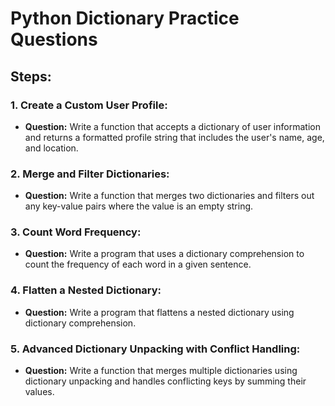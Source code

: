 # Python Dictionary Practice Questions

## Steps:

### 1. Create a Custom User Profile:
- **Question:** Write a function that accepts a dictionary of user information and returns a formatted profile string that includes the user's name, age, and location.

### 2. Merge and Filter Dictionaries:
- **Question:** Write a function that merges two dictionaries and filters out any key-value pairs where the value is an empty string.

### 3. Count Word Frequency:
- **Question:** Write a program that uses a dictionary comprehension to count the frequency of each word in a given sentence.

### 4. Flatten a Nested Dictionary:
- **Question:** Write a program that flattens a nested dictionary using dictionary comprehension.

### 5. Advanced Dictionary Unpacking with Conflict Handling:
- **Question:** Write a function that merges multiple dictionaries using dictionary unpacking and handles conflicting keys by summing their values.

